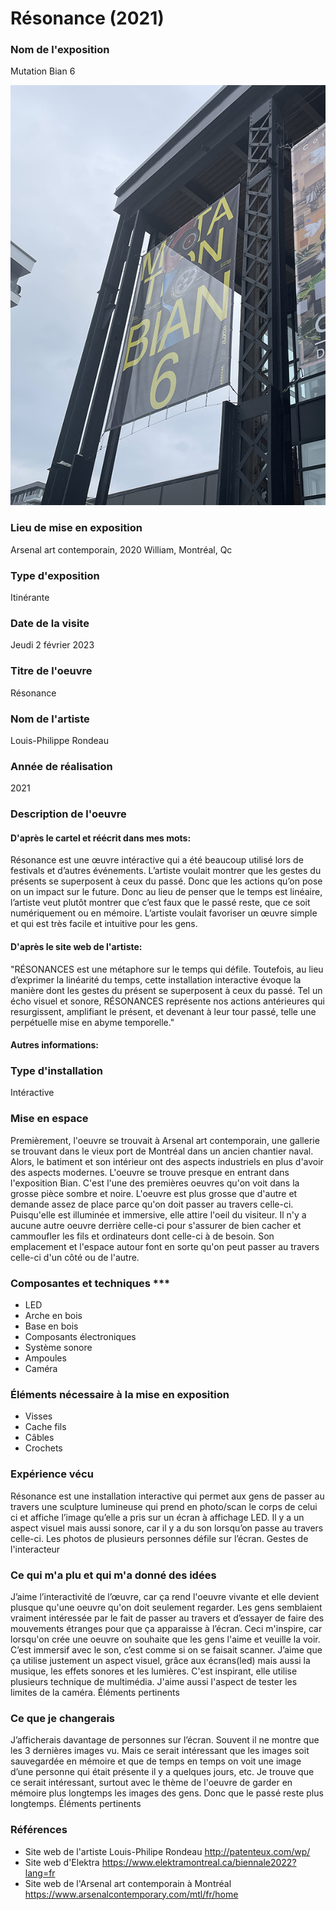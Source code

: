 
# Résonance (2021)

### Nom de l'exposition
Mutation Bian 6

![Affiche](https://github.com/Delphinegrenier/H23_V13_inspirations_GRENIER/blob/main/BIAN/medias/resonance_affiche.jpg?raw=true)

### Lieu de mise en exposition
Arsenal art contemporain, 2020 William, Montréal, Qc


### Type d'exposition
Itinérante


### Date de la visite
Jeudi 2 février 2023


### Titre de l'oeuvre
Résonance


### Nom de l'artiste
Louis-Philippe Rondeau


### Année de réalisation
2021


### Description de l'oeuvre
#### D'après le cartel et réécrit dans mes mots: 
Résonance est une œuvre intéractive qui a été beaucoup utilisé lors de festivals et d’autres événements. L’artiste voulait montrer que les gestes du présents se superposent à ceux du passé. Donc que les actions qu’on pose on un impact sur le future. Donc au lieu de penser que le temps est linéaire, l’artiste veut plutôt montrer que c’est faux que le passé reste, que ce soit numériquement ou en mémoire. L’artiste voulait favoriser un œuvre simple et qui est très facile et intuitive pour les gens.

#### D'après le site web de l'artiste: 
"RÉSONANCES est une métaphore sur le temps qui défile. Toutefois, au lieu d’exprimer la linéarité du temps, cette installation interactive évoque la manière dont les gestes du présent se superposent à ceux du passé. Tel un écho visuel et sonore, RÉSONANCES représente nos actions antérieures qui resurgissent, amplifiant le présent, et devenant à leur tour passé, telle une perpétuelle mise en abyme temporelle." 

#### Autres informations:



### Type d'installation
Intéractive


### Mise en espace
Premièrement, l'oeuvre se trouvait à Arsenal art contemporain, une gallerie se trouvant dans le vieux port de Montréal dans un ancien chantier naval. Alors, le batiment et son intérieur ont des aspects industriels en plus d'avoir des aspects modernes. L'oeuvre se trouve presque en entrant dans l'exposition Bian. C'est l'une des premières oeuvres qu'on voit dans la grosse pièce sombre et noire. L'oeuvre est plus grosse que d'autre et demande assez de place parce qu'on doit passer au travers celle-ci. Puisqu'elle est illuminée et immersive, elle attire l'oeil du visiteur. Il n'y a aucune autre oeuvre derrière celle-ci pour s'assurer de bien cacher et cammoufler les fils et ordinateurs dont celle-ci à de besoin. Son emplacement et l'espace autour font en sorte qu'on peut passer au travers celle-ci d'un côté ou de l'autre.


### Composantes et techniques ***
- LED
- Arche en bois
- Base en bois
- Composants électroniques
- Système sonore
- Ampoules
- Caméra 


### Éléments nécessaire à la mise en exposition
- Visses
- Cache fils
- Câbles
- Crochets


### Expérience vécu
Résonance est une installation interactive qui permet aux gens de passer au travers une sculpture lumineuse qui prend en photo/scan le corps de celui ci et affiche l’image qu’elle a pris sur un écran à affichage LED. Il y a un aspect visuel mais aussi sonore, car il y a du son lorsqu’on passe au travers celle-ci. Les photos de plusieurs personnes défile sur l’écran. Gestes de l'interacteur


### Ce qui m'a plu et qui m'a donné des idées
J’aime l’interactivité de l’œuvre, car ça rend l'oeuvre vivante et elle devient plusque qu'une oeuvre qu'on doit seulement regarder. Les gens semblaient vraiment intéressée par le fait de passer au travers et d’essayer de faire des mouvements étranges pour que ça apparaisse à l’écran. Ceci m'inspire, car lorsqu'on crée une oeuvre on souhaite que les gens l'aime et veuille la voir. C’est immersif avec le son, c’est comme si on se faisait scanner. J’aime que ça utilise justement un aspect visuel, grâce aux écrans(led) mais aussi la musique, les effets sonores et les lumières. C'est inspirant, elle utilise plusieurs technique de multimédia. J'aime aussi l'aspect de tester les limites de la caméra. Éléments pertinents


### Ce que je changerais
J’afficherais davantage de personnes sur l’écran. Souvent il ne montre que les 3 dernières images vu. Mais ce serait intéressant que les images soit sauvegardée en mémoire et que de temps en temps on voit une image d’une personne qui était présente il y a quelques jours, etc. Je trouve que ce serait intéressant, surtout avec le thème de l'oeuvre de garder en mémoire plus longtemps les images des gens. Donc que le passé reste plus longtemps. Éléments pertinents

### Références
- Site web de l'artiste Louis-Philipe Rondeau http://patenteux.com/wp/
- Site web d'Elektra https://www.elektramontreal.ca/biennale2022?lang=fr
- Site web de l'Arsenal art contemporain à Montréal https://www.arsenalcontemporary.com/mtl/fr/home
